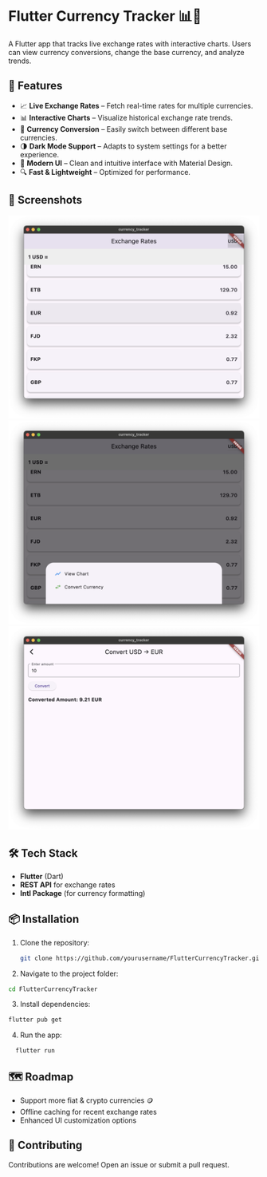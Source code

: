 # Flutter Currency Tracker 📊💱

A Flutter app that tracks live exchange rates with interactive charts. Users can view currency conversions, change the base currency, and analyze trends.

## 🚀 Features
- 📈 **Live Exchange Rates** – Fetch real-time rates for multiple currencies.
- 📊 **Interactive Charts** – Visualize historical exchange rate trends.
- 🔄 **Currency Conversion** – Easily switch between different base currencies.
- 🌗 **Dark Mode Support** – Adapts to system settings for a better experience.
- 🎨 **Modern UI** – Clean and intuitive interface with Material Design.
- 🔍 **Fast & Lightweight** – Optimized for performance.

## 📸 Screenshots
![Main](./images/main.png)
![Bottom Sheet](./images/bottom_sheet.png)
![Convert Currency](./images/convert.png)

## 🛠 Tech Stack
- **Flutter** (Dart)
- **REST API** for exchange rates
- **Intl Package** (for currency formatting)

## 📦 Installation
1. Clone the repository:
   ```sh
   git clone https://github.com/yourusername/FlutterCurrencyTracker.git
   ```
2. Navigate to the project folder:
  ```sh
  cd FlutterCurrencyTracker
  ```
3. Install dependencies:
  ```sh
  flutter pub get
  ```
4. Run the app:
```sh
  flutter run
```

## 🗺 Roadmap
- Support more fiat & crypto currencies 🪙
- Offline caching for recent exchange rates
- Enhanced UI customization options

## 🤝 Contributing

Contributions are welcome! Open an issue or submit a pull request.
